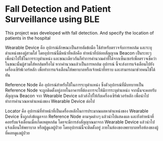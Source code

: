 # Fall Detection and Patient Surveillance using BLE
This project was developed with fall detection. And specify the location of patients in the hospital

Wearable Device คือ อุปกรณ์ลักษณะเป็นสายลัดข้อมือ ใช้สำหรับตรวจจับการหกล้ม และระบุตำแหน่งของผู้สวมใส่ โดยอุปกรณ์นี้มีหน้าที่หลักคือ ทำหน้าที่ปล่อยสัญญาณ Beacon
เป็นระยะๆ เพื่อนำไปใช้ในการระบุตำแหน่ง และขณะเดียวกันก็ทำการคำนวณค่าที่ได้จากเซ็นเซอร์เพื่อตรวจเช็คว่าในขณะนั้นผู้สวมใส่หกล้มหรือไม่ หากคำนวณแล้วเป็นการหกล้ม อุปกรณ์
นี้จะส่งการแจ้งเตือนไปยังเครื่องเซิร์ฟเวอร์หลัก เพื่อทำการแจ้งเตือนให้พยาบาลหรือเจ้าหน้าที่ทราบ และสามารถมาช่วยคนไข้ได้ทัน

Reference Node คือ อุปกรณ์สำหรับใช้ในการระบุตำแหน่ง ซึ่งตัวอุปกรณ์ที่มีบทบาทเป็น Reference Node จะถูกติดตั้งอยู่ภายในอาคารที่ต้องการจะให้มีการระบุตำแหน่ง จากนั้นจะคอยรับสัญญาณ Beacon จาก Wearable Device แล้วส่งไปให้กับเครื่องเซิร์ฟเวอร์หลัก เพื่อนำไปทำการคำนวณหาตำแหน่งของ Wearable Device ต่อไป

Locator คือ อุปกรณ์ที่ทำหน้าที่เป็นเครื่องหลักในการประมาณผลหาตำแหน่งของ Wearable Device ซึ่งถูกส่งข้อมูลจาก Reference Node ตามจุดต่างๆ แล้วนำไปแสดงผล
และยังทำหน้าที่คอยรับแจ้งเตือนเมื่อเกิดเหตุหกล้ม โดยจะมีการส่งสัญญาณมาจาก Wearable Device แล้วนำไปแจ้งเตือนให้พยาบาล หรือผู้ดูแลผู้ป่วย โดยอุปกรณ์นี้จะติดตั้งอยู่
ภายในห้องของพยาบาลหรือห้องของผู้ที่คอยดูแลผู้ป่วย

